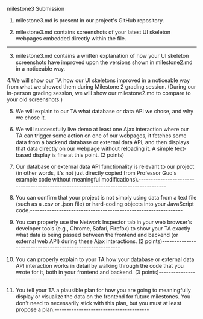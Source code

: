 milestone3 Submission
1. milestone3.md is present in our project's GitHub repository.

2. milestone3.md contains screenshots of your latest UI skeleton webpages embedded directly within the file.
-------------------------------------------------
3. milestone3.md contains a written explanation of how your UI skeleton screenshots have improved upon the versions shown in milestone2.md in a noticeable way.

4.We will show our TA how our UI skeletons improved in a noticeable way from what we showed them during Milestone 2 grading session. (During our in-person grading session, we will show our milestone2.md to compare to your old screenshots.)

5. We will explain to our TA what database or data API we chose, and why we chose it.

6. We will successfully live demo at least one Ajax interaction where our TA can trigger some action on one of our webpages, it fetches some data from a backend database or external data API, and then displays that data directly on our webpage without reloading it. A simple text-based display is fine at this point. (2 points)

7. Our database or external data API functionality is relevant to our project (in other words, it's not just directly copied from Professor Guo's example code without meaningful modifications).-------------------------------------------------------------------------------------

8. You can confirm that your project is not simply using data from a text file (such as a .csv or .json file) or hard-coding objects into your JavaScript code.---------------------------------------------------------------

9. You can properly use the Network Inspector tab in your web browser's developer tools (e.g., Chrome, Safari, Firefox) to show your TA exactly what data is being passed between the frontend and backend (or external web API) during these Ajax interactions. (2 points)---------------------------------------------------------

10. You can properly explain to your TA how your database or external data API interaction works in detail by walking through the code that you wrote for it, both in your frontend and backend. (3 points)--------------------------------------------------------------------

11. You tell your TA a plausible plan for how you are going to meaningfully display or visualize the data on the frontend for future milestones. You don't need to necessarily stick with this plan, but you must at least propose a plan.---------------------------------------
